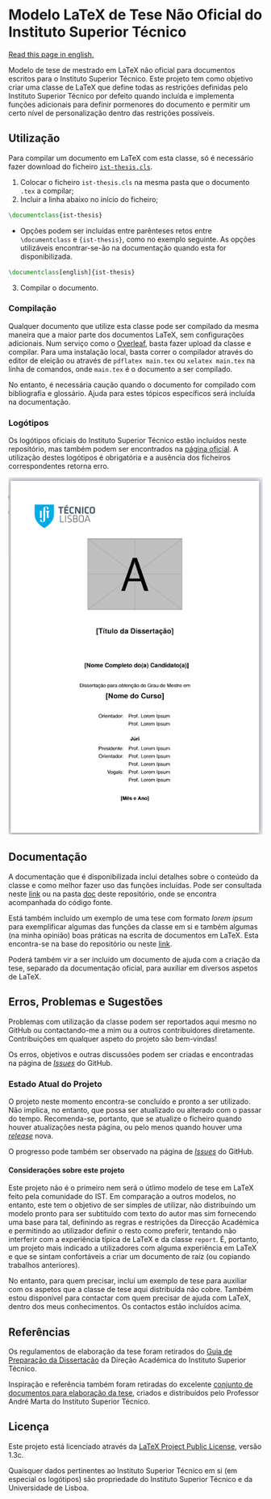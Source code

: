 # Modelo LaTeX de Tese Não Oficial do Instituto Superior Técnico

[Read this page in english.](README_EN.md)

Modelo de tese de mestrado em LaTeX não oficial para documentos escritos para o Instituto Superior Técnico. Este projeto tem como objetivo criar uma classe de LaTeX que define todas as restrições definidas pelo Instituto Superior Técnico por defeito quando incluída e implementa funções adicionais para definir pormenores do documento e permitir um certo nível de personalização dentro das restrições possíveis.

## Utilização

Para compilar um documento em LaTeX com esta classe, só é necessário fazer download do ficheiro [`ist-thesis.cls`](https://github.com/ekspek/ist-thesis/releases/download/v1.1.0/ist-thesis.cls).
1. Colocar o ficheiro `ist-thesis.cls` na mesma pasta que o documento `.tex` a compilar;
2. Incluir a linha abaixo no início do ficheiro;
```tex
\documentclass{ist-thesis}
```
   - Opções podem ser incluídas entre parênteses retos entre `\documentclass` e `{ist-thesis}`, como no exemplo seguinte. As opções utilizáveis encontrar-se-ão na documentação quando esta for disponibilizada.
```tex
\documentclass[english]{ist-thesis}
```
3. Compilar o documento.

### Compilação

Qualquer documento que utilize esta classe pode ser compilado da mesma maneira que a maior parte dos documentos LaTeX, sem configurações adicionais. Num serviço como o [Overleaf](https://www.overleaf.com/ "Overleaf"), basta fazer upload da classe e compilar. Para uma instalação local, basta correr o compilador através do editor de eleição ou através de `pdflatex main.tex` ou `xelatex main.tex` na linha de comandos, onde `main.tex` é o documento a ser compilado.

No entanto, é necessária caução quando o documento for compilado com bibliografia e glossário. Ajuda para estes tópicos específicos será incluída na documentação.

### Logótipos

Os logótipos oficiais do Instituto Superior Técnico estão incluídos neste repositório, mas também podem ser encontrados na [página oficial](https://tecnico.ulisboa.pt/pt/sobre-o-tecnico/institucional/logo-e-manual-de-identidade/). A utilização destes logótipos é obrigatória e a ausência dos ficheiros correspondentes retorna erro.

![Imagem da capa da tese de exemplo](./cover.png)

## Documentação

A documentação que é disponibilizada inclui detalhes sobre o conteúdo da classe e como melhor fazer uso das funções incluídas. Pode ser consultada neste [link](doc/doc.pdf) ou na pasta [doc](doc/) deste repositório, onde se encontra acompanhada do código fonte.

Está também incluído um exemplo de uma tese com formato *lorem ipsum* para exemplificar algumas das funções da classe em si e também algumas (na minha opinião) boas práticas na escrita de documentos em LaTeX. Esta encontra-se na base do repositório ou neste [link](thesis.pdf).

Poderá também vir a ser incluído um documento de ajuda com a criação da tese, separado da documentação oficial, para auxiliar em diversos aspetos de LaTeX.

## Erros, Problemas e Sugestões

Problemas com utilização da classe podem ser reportados aqui mesmo no GitHub ou contactando-me a mim ou a outros contribuidores diretamente. Contribuições em qualquer aspeto do projeto são bem-vindas!

Os erros, objetivos e outras discussões podem ser criadas e encontradas na página de [*Issues*](https://github.com/ekspek/ist-thesis/issues) do GitHub.

### Estado Atual do Projeto

O projeto neste momento encontra-se concluído e pronto a ser utilizado. Não implica, no entanto, que possa ser atualizado ou alterado com o passar do tempo. Recomenda-se, portanto, que se atualize o ficheiro quando houver atualizações nesta página, ou pelo menos quando houver uma [*release*](https://github.com/ekspek/ist-thesis/releases) nova.

O progresso pode também ser observado na página de [*Issues*](https://github.com/ekspek/ist-thesis/issues) do GitHub.

#### Considerações sobre este projeto

Este projeto não é o primeiro nem será o útlimo modelo de tese em LaTeX feito pela comunidade do IST. Em comparação a outros modelos, no entanto, este tem o objetivo de ser simples de utilizar, não distribuíndo um modelo pronto para ser subtituído com texto do autor mas sim fornecendo uma base para tal, definindo as regras e restrições da Direcção Académica e permitindo ao utilizador definir o resto como preferir, tentando não interferir com a experiência típica de LaTeX e da classe `report`. É, portanto, um projeto mais indicado a utilizadores com alguma experiência em LaTeX e que se sintam confortáveis a criar um documento de raíz (ou copiando trabalhos anteriores).

No entanto, para quem precisar, incluí um exemplo de tese para auxiliar com os aspetos que a classe de tese aqui distribuída não cobre. Também estou disponível para contactar com quem precisar de ajuda com LaTeX, dentro dos meus conhecimentos. Os contactos estão incluídos acima.

## Referências

Os regulamentos de elaboração da tese foram retirados do [Guia de Preparação da Dissertação](https://academica.tecnico.ulisboa.pt/files/sites/54/guia-de-preparacao-da-dissertacao-1516.pdf "Guia de Preparação da Dissertação") da Direção Académica do Instituto Superior Técnico.

Inspiração e referência também foram retiradas do excelente [conjunto de documentos para elaboração da tese](https://fenix.tecnico.ulisboa.pt/homepage/ist31052/documentos-para-elaboracao-da-tese), criados e distribuídos pelo Professor André Marta do Instituto Superior Técnico.

## Licença

Este projeto está licenciado através da [LaTeX Project Public License](https://www.latex-project.org/lppl/), versão 1.3c.

Quaisquer dados pertinentes ao Instituto Superior Técnico em si (em especial os logótipos) são propriedade do Instituto Superior Técnico e da Universidade de Lisboa.

